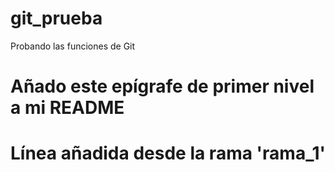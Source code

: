# git_prueba
Probando las funciones de Git 
# Añado este epígrafe de primer nivel a mi README
# Línea añadida desde la rama 'rama_1'
